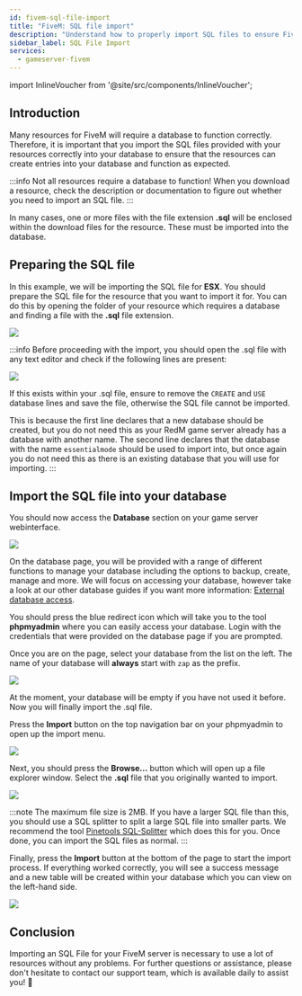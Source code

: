 ```yaml
---
id: fivem-sql-file-import
title: "FiveM: SQL file import"
description: "Understand how to properly import SQL files to ensure FiveM resources function correctly with your database → Learn more now"
sidebar_label: SQL File Import
services:
  - gameserver-fivem
---
```


import InlineVoucher from '@site/src/components/InlineVoucher';

## Introduction

Many resources for FiveM will require a database to function correctly. Therefore, it is important that you import the SQL files provided with your resources correctly into your database to ensure that the resources can create entries into your database and function as expected.

:::info
Not all resources require a database to function! When you download a resource, check the description or documentation to figure out whether you need to import an SQL file.
:::

In many cases, one or more files with the file extension **.sql** will be enclosed within the download files for the resource. These must be imported into the database.

<InlineVoucher />

## Preparing the SQL file

In this example, we will be importing the SQL file for **ESX**. You should prepare the SQL file for the resource that you want to import it for. You can do this by opening the folder of your resource which requires a database and finding a file with the **.sql** file extension.

![](https://github.com/zaphosting/docs/assets/42719082/3d2b4cd2-d98e-4b25-b606-9f451164edc9)

:::info
Before proceeding with the import, you should open the .sql file with any text editor and check if the following lines are present:

![](https://github.com/zaphosting/docs/assets/42719082/dfc43c55-9918-45e7-99eb-1f70193c0be1)

If this exists within your .sql file, ensure to remove the `CREATE` and `USE` database lines and save the file, otherwise the SQL file cannot be imported. 

This is because the first line declares that a new database should be created, but you do not need this as your RedM game server already has a database with another name. The second line declares that the database with the name `essentialmode` should be used to import into, but once again you do not need this as there is an existing database that you will use for importing.
:::

## Import the SQL file into your database

You should now access the **Database** section on your game server webinterface.

![](https://github.com/zaphosting/docs/assets/42719082/83ba522a-929e-4a90-8c9e-0badc2d779d4)

On the database page, you will be provided with a range of different functions to manage your database including the options to backup, create, manage and more. We will focus on accessing your database, however take a look at our other database guides if you want more information: [External database access](gameserver-database-external-access.md).

You should press the blue redirect icon which will take you to the tool **phpmyadmin** where you can easily access your database. Login with the credentials that were provided on the database page if you are prompted.

Once you are on the page, select your database from the list on the left. The name of your database will **always** start with `zap` as the prefix.

![](https://github.com/zaphosting/docs/assets/42719082/30fa6041-b94e-4ac8-a3cd-286cca226dba)

At the moment, your database will be empty if you have not used it before. Now you will finally import the .sql file.

Press the **Import** button on the top navigation bar on your phpmyadmin to open up the import menu.

![](https://github.com/zaphosting/docs/assets/42719082/c0ca30f0-c520-4a71-843a-296064ba5761)

Next, you should press the **Browse...** button which will open up a file explorer window. Select the **.sql** file that you originally wanted to import.

![](https://github.com/zaphosting/docs/assets/42719082/83ba22fb-fc6c-4dbb-9c47-ad42d3a9fa66)

:::note
The maximum file size is 2MB. If you have a larger SQL file than this, you should use a SQL splitter to split a large SQL file into smaller parts. We recommend the tool [Pinetools SQL-Splitter](https://pinetools.com/split-files) which does this for you. Once done, you can import the SQL files as normal.
:::

Finally, press the **Import** button at the bottom of the page to start the import process. If everything worked correctly, you will see a success message and a new table will be created within your database which you can view on the left-hand side.

![](https://github.com/zaphosting/docs/assets/42719082/5fef5d58-78f1-4b59-bc3e-1e0af2ff981b)

## Conclusion

Importing an SQL File for your FiveM server is necessary to use a lot of resources without any problems. For further questions or assistance, please don't hesitate to contact our support team, which is available daily to assist you! 🙂

<InlineVoucher />
